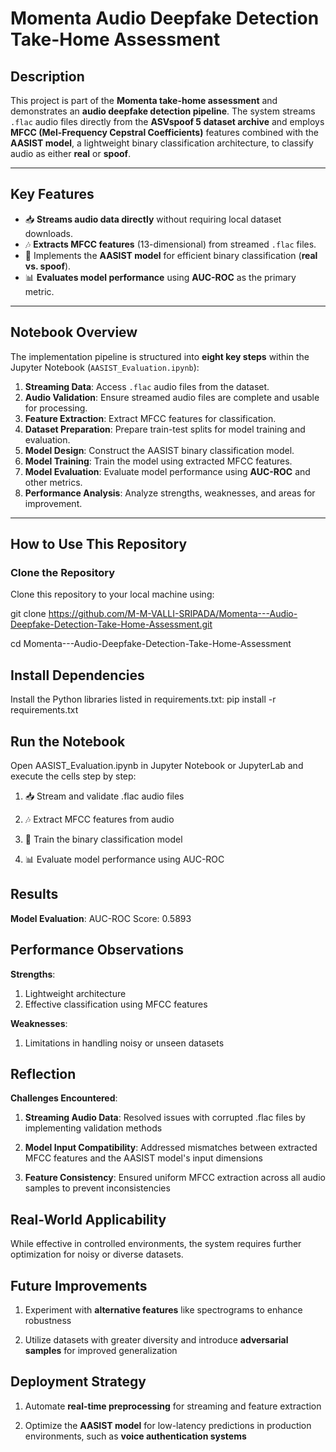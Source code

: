 # Momenta Audio Deepfake Detection Take-Home Assessment

## Description
This project is part of the **Momenta take-home assessment** and demonstrates an **audio deepfake detection pipeline**. The system streams `.flac` audio files directly from the **ASVspoof 5 dataset archive** and employs **MFCC (Mel-Frequency Cepstral Coefficients)** features combined with the **AASIST model**, a lightweight binary classification architecture, to classify audio as either **real** or **spoof**.

---

## Key Features
- 📥 **Streams audio data directly** without requiring local dataset downloads.  
- 🎶 **Extracts MFCC features** (13-dimensional) from streamed `.flac` files.  
- 🧠 Implements the **AASIST model** for efficient binary classification (**real vs. spoof**).  
- 📊 **Evaluates model performance** using **AUC-ROC** as the primary metric.

---

## Notebook Overview
The implementation pipeline is structured into **eight key steps** within the Jupyter Notebook (`AASIST_Evaluation.ipynb`):

1. **Streaming Data**: Access `.flac` audio files from the dataset.  
2. **Audio Validation**: Ensure streamed audio files are complete and usable for processing.  
3. **Feature Extraction**: Extract MFCC features for classification.  
4. **Dataset Preparation**: Prepare train-test splits for model training and evaluation.  
5. **Model Design**: Construct the AASIST binary classification model.  
6. **Model Training**: Train the model using extracted MFCC features.  
7. **Model Evaluation**: Evaluate model performance using **AUC-ROC** and other metrics.  
8. **Performance Analysis**: Analyze strengths, weaknesses, and areas for improvement.

---

## How to Use This Repository

### Clone the Repository
Clone this repository to your local machine using:


git clone https://github.com/M-M-VALLI-SRIPADA/Momenta---Audio-Deepfake-Detection-Take-Home-Assessment.git

cd Momenta---Audio-Deepfake-Detection-Take-Home-Assessment

## Install Dependencies
Install the Python libraries listed in requirements.txt:
pip install -r requirements.txt

## Run the Notebook
Open AASIST_Evaluation.ipynb in Jupyter Notebook or JupyterLab and execute the cells step by step:

1. 📥 Stream and validate .flac audio files

2. 🎶 Extract MFCC features from audio

3. 🧠 Train the binary classification model

4. 📊 Evaluate model performance using AUC-ROC

## Results
**Model Evaluation**: AUC-ROC Score: 0.5893

## Performance Observations

**Strengths**:
1. Lightweight architecture
2. Effective classification using MFCC features

**Weaknesses**:
1. Limitations in handling noisy or unseen datasets

## Reflection

**Challenges Encountered**:

1. **Streaming Audio Data**: Resolved issues with corrupted .flac files by implementing validation methods

2. **Model Input Compatibility**: Addressed mismatches between extracted MFCC features and the AASIST model's input dimensions

3. **Feature Consistency**: Ensured uniform MFCC extraction across all audio samples to prevent inconsistencies

## Real-World Applicability

While effective in controlled environments, the system requires further optimization for noisy or diverse datasets.

## Future Improvements

1. Experiment with **alternative features** like spectrograms to enhance robustness

2. Utilize datasets with greater diversity and introduce **adversarial samples** for improved generalization

## Deployment Strategy

1. Automate **real-time preprocessing** for streaming and feature extraction

2. Optimize the **AASIST model** for low-latency predictions in production environments, such as **voice authentication systems**
